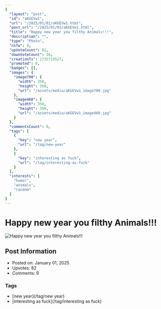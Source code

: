 ```yaml
---
{
  "layout": "post",
  "id": "aKGEVw1",
  "url": "/2025/01/01/aKGEVw1.html",
  "post_url": "/2025/01/01/aKGEVw1.html",
  "title": "Happy new year you filthy Animals!!!",
  "description": "",
  "type": "Photo",
  "nsfw": 0,
  "upVoteCount": 82,
  "downVoteCount": 36,
  "creationTs": 1735719527,
  "promoted": 0,
  "badges": [],
  "images": {
    "image700": {
      "width": 350,
      "height": 350,
      "url": "/assets/media/aKGEVw1_image700.jpg"
    },
    "image460": {
      "width": 350,
      "height": 350,
      "url": "/assets/media/aKGEVw1_image460.jpg"
    }
  },
  "commentsCount": 9,
  "tags": [
    {
      "key": "new year",
      "url": "/tag/new-year"
    },
    {
      "key": "interesting as fuck",
      "url": "/tag/interesting-as-fuck"
    }
  ],
  "interests": [
    "humor",
    "animals",
    "random"
  ]
}
---
```


# Happy new year you filthy Animals!!!

![Happy new year you filthy Animals!!!](/assets/media/aKGEVw1_image700.jpg)

## Post Information

- Posted on: January 01, 2025
- Upvotes: 82
- Comments: 9

### Tags

- [new year](/tag/new year)
- [interesting as fuck](/tag/interesting as fuck)
